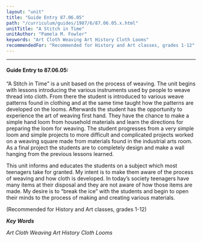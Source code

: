 ```yaml
---
layout: "unit"
title: "Guide Entry 87.06.05"
path: "/curriculum/guides/1987/6/87.06.05.x.html"
unitTitle: "A Stitch in Time"
unitAuthor: "Pamela M. Fowler"
keywords: "Art Cloth Weaving Art History Cloth Looms"
recommendedFor: "Recommended for History and Art classes, grades 1-12"
---
```

<body>
<hr/>
 <h4>
  Guide Entry to 87.06.05:
 </h4>
 “A Stitch in Time” is a unit based on the process of weaving. The unit begins with lessons introducing the various instruments used by people to weave thread into cloth. From there the student is introduced to various weave patterns found in clothing and at the same time taught how the patterns are developed on the looms. Afterwards the student has the opportunity to experience the art of weaving first hand. They have the chance to make a simple hand loom from household materials and learn the directions for preparing the loom for weaving. The student progresses from a very simple loom and simple projects to more difficult and complicated projects worked on a weaving square made from materials found in the industrial arts room. As a final project the students are to completely design and make a wall hanging from the previous lessons learned.
 <p>
  This unit informs and educates the students on a subject which most teenagers take for granted. My intent is to make them aware of the process of weaving and how cloth is developed. In today’s society teenagers have many items at their disposal and they are not aware of how those items are made. My desire is to “break the ice” with the students and begin to open their minds to the process of making and creating various materials.
 </p>
 <p>
  (Recommended for History and Art classes, grades 1-12)
 </p>
<p>
  <b>
   <i>
    Key Words
   </i>
  </b>
  <br/>
 </p>
 <p>
  <i>
   Art Cloth Weaving Art History Cloth Looms
  </i>
 </p>

</body>